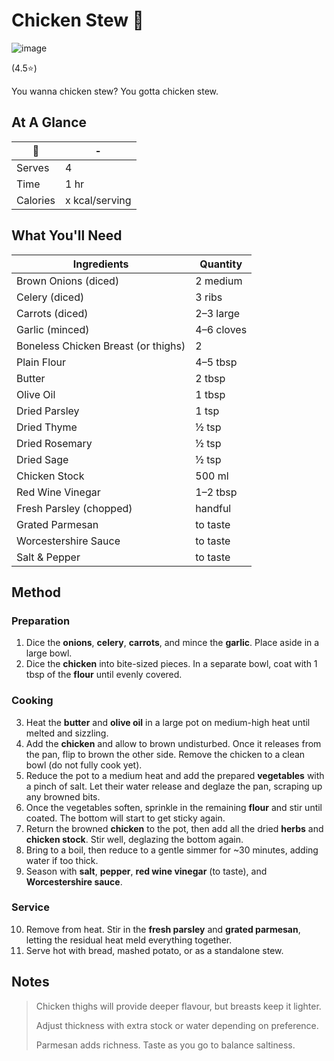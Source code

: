 # Chicken Stew 🍲

![image](https://drive.google.com/uc?export=view&id=1TTqqLcTi78Juntj3kqNQUjgtYPNmhLLK)

[//]: # (when adding google drive link, just replace the asset id, don't change anything else about the above link otherwise the image will not display)

[//]: # (remember to give rating and delete the green heart if not a whole-health dish)

(4.5⭐️)

You wanna chicken stew? You gotta chicken stew.

## At A Glance

🍲 | -
-- | --
Serves | 4
Time | 1 hr
Calories | x kcal/serving

## What You'll Need

| Ingredients                         | Quantity   |
| ----------------------------------- | ---------- |
| Brown Onions (diced)                | 2 medium   |
| Celery (diced)                      | 3 ribs     |
| Carrots (diced)                     | 2–3 large  |
| Garlic (minced)                     | 4–6 cloves |
| Boneless Chicken Breast (or thighs) | 2          |
| Plain Flour                         | 4–5 tbsp   |
| Butter                              | 2 tbsp     |
| Olive Oil                           | 1 tbsp     |
| Dried Parsley                       | 1 tsp      |
| Dried Thyme                         | ½ tsp      |
| Dried Rosemary                      | ½ tsp      |
| Dried Sage                          | ½ tsp      |
| Chicken Stock                       | 500 ml     |
| Red Wine Vinegar                    | 1–2 tbsp   |
| Fresh Parsley (chopped)             | handful    |
| Grated Parmesan                     | to taste   |
| Worcestershire Sauce                | to taste   |
| Salt & Pepper                       | to taste   |

## Method

### **Preparation**

1. Dice the **onions**, **celery**, **carrots**, and mince the **garlic**. Place aside in a large bowl.  
2. Dice the **chicken** into bite-sized pieces. In a separate bowl, coat with 1 tbsp of the **flour** until evenly covered.

### **Cooking**

3. Heat the **butter** and **olive oil** in a large pot on medium-high heat until melted and sizzling.  
4. Add the **chicken** and allow to brown undisturbed. Once it releases from the pan, flip to brown the other side. Remove the chicken to a clean bowl (do not fully cook yet).  
5. Reduce the pot to a medium heat and add the prepared **vegetables** with a pinch of salt. Let their water release and deglaze the pan, scraping up any browned bits.  
6. Once the vegetables soften, sprinkle in the remaining **flour** and stir until coated. The bottom will start to get sticky again.  
7. Return the browned **chicken** to the pot, then add all the dried **herbs** and **chicken stock**. Stir well, deglazing the bottom again.  
8. Bring to a boil, then reduce to a gentle simmer for ~30 minutes, adding water if too thick.  
9. Season with **salt**, **pepper**, **red wine vinegar** (to taste), and **Worcestershire sauce**.  

### **Service**

10. Remove from heat. Stir in the **fresh parsley** and **grated parmesan**, letting the residual heat meld everything together.  
11. Serve hot with bread, mashed potato, or as a standalone stew.  

## Notes

> Chicken thighs will provide deeper flavour, but breasts keep it lighter.
> 
> Adjust thickness with extra stock or water depending on preference.
> 
> Parmesan adds richness. Taste as you go to balance saltiness.
